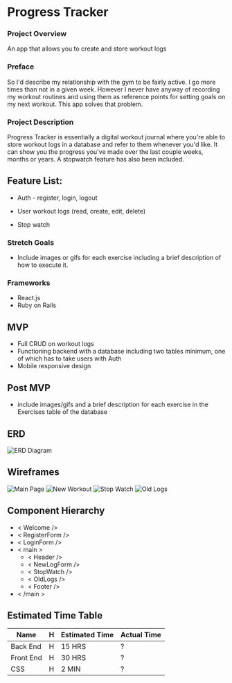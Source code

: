 # Progress Tracker

### Project Overview
An app that allows you to create and store workout logs

### Preface
So I'd describe my relationship with the gym to be fairly active.  I go more times than not in a given week.  However I never have anyway of recording my workout routines and using them as reference points for setting goals on my next workout. This app solves that problem.

### Project Description

Progress Tracker is essentially a digital workout journal where you're able to store workout logs in a database and refer to them whenever you'd like.  It can show you the progress you've made over the last couple weeks, months or years. A stopwatch feature has also been included. 

## Feature List:

* Auth - register, login, logout

* User workout logs (read, create, edit, delete)

* Stop watch

### Stretch Goals

* Include images or gifs for each exercise including a brief description of how to execute it. 

### Frameworks
* React.js
* Ruby on Rails

## MVP
* Full CRUD on workout logs
* Functioning backend with a database including two tables minimum, one of which has to take users with Auth
* Mobile responsive design

## Post MVP
* include images/gifs and a brief description for each exercise in the Exercises table of the database

## ERD

![ERD Diagram](https://i.imgur.com/jQjt5JH.png)

## Wireframes

![Main Page](https://i.imgur.com/9Z7RsJc.png)
![New Workout](https://i.imgur.com/hKGqeiU.png)
![Stop Watch](https://i.imgur.com/jHHXUU6.png)
![Old Logs](https://i.imgur.com/KgFFuDJ.png)

## Component Hierarchy 

* < Welcome />
* < RegisterForm />
* < LoginForm />
* < main >
  * < Header />
  * < NewLogForm />
  * < StopWatch />
  * < OldLogs />
  * < Footer />
* < /main >


## Estimated Time Table
| Name     | H |Estimated Time| Actual Time | 
| -------- |---|--------------|-------------|
| Back End | H |    15 HRS    |     ?       |
| Front End| H |    30 HRS    |     ?       |
| CSS      | H |    2 MIN     |     ?       |